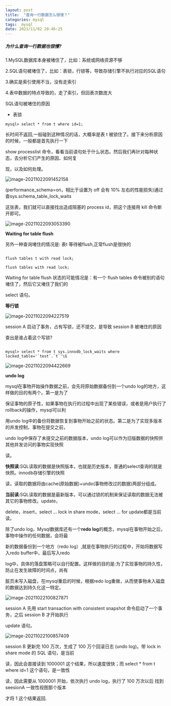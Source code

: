 ```yaml
---
layout: post
title:  "查询一行数据怎么很慢？"
categories: mysql
tags:  mysql
date: 2021/11/02 20:46:25
---
```


##### 为什么查询一行数据也很慢?

1.MySQL数据库本身被堵住了，比如：系统或网络资源不够

2.SQL语句被堵住了，比如：表锁，行锁等，导致存储引擎不执行对应的SQL语句

3.确实是索引使用不当，没有走索引

4.表中数据的特点导致的，走了索引，但回表次数庞大

SQL语句被堵住的原因

* 表锁

```mysql
mysql> select * from t where id=1;
```

长时间不返回,一般碰到这种情况的话，大概率是表 t 被锁住了。接下来分析原因的时候，一般都是首先执行一下 

show processlist 命令，看看当前语句处于什么状态。然后我们再针对每种状态，去分析它们产生的原因、如何复

现，以及如何处理。

<!--more-->

![image-20211022091452158](https://cdn.jsdelivr.net/gh/ChengKeJ/pic@master/img/image-20211022091452158.png)

(performance_schema=on，相比于设置为 off 会有 10% 左右的性能损失)通过查sys.schema_table_lock_waits 

这张表，我们就可以直接找出造成阻塞的 process id，把这个连接用 kill 命令断开即可。

![image-20211022093053390](https://cdn.jsdelivr.net/gh/ChengKeJ/pic@master/img/image-20211022093053390.png)

 **Waiting for table flush**

另外一种查询堵住的情况是: 表t 等待被flush,正常flush是很快的

```mysql

flush tables t with read lock;

flush tables with read lock;
```

Waiting for table flush 状态的可能情况是：有一个 flush tables 命令被别的语句堵住了，然后它又堵住了我们的 

select 语句。

**等行锁**

![image-20211022094227519](https://cdn.jsdelivr.net/gh/ChengKeJ/pic@master/img/image-20211022094227519.png)

session A 启动了事务，占有写锁，还不提交，是导致 session B 被堵住的原因

查出是谁占着这个写锁?

```mysql

mysql> select * from t sys.innodb_lock_waits where locked_table='`test`.`t`'\G
```

![image-20211022094422669](https://cdn.jsdelivr.net/gh/ChengKeJ/pic@master/img/image-20211022094422669.png)

**undo log**

mysql在事物开始操作数据之前，会先将原始数据备份到一个undo log的地方，这样做的目的有两个。第一是为了

保证事物的原子性，如果事物在执行的过程中出现了某些错误，或者是用户执行了rollback的操作，mysql可以利

用undo log中的备份将数据恢复到事物开始之前的状态。第二是为了实现多版本的并发控制，事物在提交之前，

undo log中保存了未提交之前的数据版本，undo log可以作为旧版数据的快照供其他并发访问的事物实现快照

读。

**快照读**:SQL读取的数据是快照版本，也就是历史版本，普通的select查询的就是快照。innodb存储引擎的快照

读，读取的数据将由cache(原始数据)+undo(事物修改过的数据)两部分组成。

**当前读**:SQL读取的数据是最新版本，可以通过锁的机制来保证读取的数据无法被其它的事物修改。update，

delete，insert，select ... lock in share mode，select ... for update都是当前读。

除了undo log，Mysql数据库还有一个**redo log**的概念，mysql在事物开始之后，事物中操作的任何数据，会将最

新的数据备份到一个地方（redo log）,就是在事物执行的过程中，开始将数据写入redo buffer中，最后写入redo 

log中，具体的落盘策略可以自行配置。这样做的目的是:为了实现事物的持久性，防止在发生故障的时间点，尚有

脏页未写入磁盘，在mysql重启的时候，根据redo log重做，从而使事物未入磁盘的数据达到持久化这一特定。

![image-20211022100827871](https://cdn.jsdelivr.net/gh/ChengKeJ/pic@master/img/image-20211022100827871.png)

session A 先用 start transaction with consistent snapshot 命令启动了一个事务，之后 session B 才开始执行 

update 语句。

![image-20211022100857409](https://cdn.jsdelivr.net/gh/ChengKeJ/pic@master/img/image-20211022100857409.png)

session B 更新完 100 万次，生成了 100 万个回滚日志 (undo log)。带 lock in share mode 的 SQL 语句，是当前

读，因此会直接读到 1000001 这个结果，所以速度很快；而 select * from t where id=1 这个语句，是一致性

读，因此需要从 1000001 开始，依次执行 undo log，执行了 100 万次以后 找到seesionA 一致性视图那个版本 

才将 1 这个结果返回.

